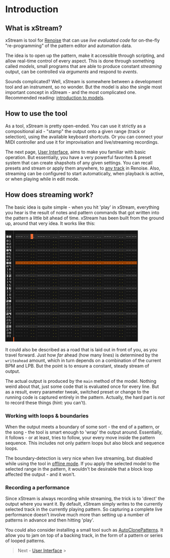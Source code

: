 # Introduction

## What is xStream?

xStream is tool for [Renoise](http://www.renoise.com/tools) that can use _live evaluated code_ for on-the-fly "re-programming" of the pattern editor and automation data. 

The idea is to open up the pattern, make it accessible through scripting, and allow real-time control of every aspect. This is done through something called _models_, small programs that are able to produce constant _streaming_ output, can be controlled via _arguments_ and respond to _events_. 

Sounds complicated? Well, xStream is somewhere between a development tool and an instrument, so no wonder. But the model is also the single most important concept in xStream - and the most complicated one. Recommended reading: [introduction to models](about_models.md).

## How to use the tool

As a tool, xStream is pretty open-ended. You can use it strictly as a compositional aid - "stamp" the output onto a given range (track or selection), using the available keyboard shortcuts. Or you can connect your MIDI controller and use it for improvisation and live/streaming recordings.

The next page, [User Interface](user_interface.md), aims to make you familiar with basic operation. But essentially, you have a very powerful favorites & preset system that can create shapshots of any given settings. You can recall presets and stream or apply them anywhere, to [any track](known_limitations-gotchas.md) in Renoise. Also, streaming can be configured to start automatically, when playback is active, or when playing while in edit mode. 

## How does streaming work?

The basic idea is quite simple - when you hit 'play' in xStream, everything you hear is the result of notes and pattern commands that got written into the pattern a little bit ahead of time. xStream has been built from the ground up, around that very idea. It works like this: 

<img src="./images/euclidean.gif"> 

It could also be described as a road that is laid out in front of you, as you travel forward. Just how _far_ ahead (how many lines) is determined by the `writeahead` amount, which in turn depends on a combination of the current BPM and LPB. But the point is to ensure a constant, steady stream of output. 

The actual output is produced by the `main` method of the model. Nothing weird about that, just some code that is evaluated once for every line. But as a result, every parameter tweak, switched preset or change to the running code is captured entirely in the pattern. Actually, the hard part is _not_ to record these things (hint: you can't). 

### Working with loops & boundaries 

When the output meets a boundary of some sort - the end of a pattern, or the song - the tool is smart enough to 'wrap' the output around. Essentially, it follows - or at least, tries to follow, your every move inside the pattern sequence. This includes not only pattern loops but also block and sequence loops.

The boundary-detection is very nice when live streaming, but disabled while using the tool in [offline mode](main_toolbar,md#offline_output). If you apply the selected model to the selected range in the pattern, it wouldn't be desirable that a block loop affected the output - and it won't. 

### Recording a performance

Since xStream is always recording while streaming, the trick is to 'direct' the output where you want it. By default, xStream simply writes to the currently selected track in the currently playing pattern. So capturing a complete live performance doesn't involve much more than setting up a number of patterns in advance and then hitting 'play'. 

You could also consider installing a small tool such as [AutoClonePatterns](...). It allow you to jam on top of a backing track, in the form of a pattern or series of looped patterns.

> Next - [User Interface](user_interface.md) >

